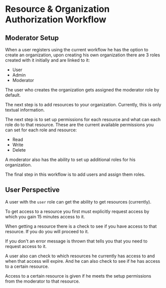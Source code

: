 # Resource & Organization Authorization Workflow

##  Moderator Setup
When a user registers using the current workflow he has the option to create an organization,
upon creating his own organization there are 3 roles created with it initially and are linked to it: 
- User 
- Admin
- Moderator

The user who creates the organization gets assigned the moderator role by default.

The next step is to add resources to your organization. Currently, this is only textual information.

The next step is to set up permissions for each resource and what can each role do to that resource. These are the
current available permissions you can set for each role and resource:
- Read
- Write
- Delete

A moderator also has the ability to set up additional roles for his organization.

The final step in this workflow is to add users and assign them roles. 

## User Perspective 

A user with the `user` role can get the ability to get resources (currently). 

To get access to a resource you first must explicitly request access by which you gain 15 minutes access to it. 

When getting a resource there is a check to see if you have access to that resource. If you do you will proceed to it. 

If you don't an error message is thrown that tells you that you need to request access to it. 

A user also can check to which resources he currently has access to and when that access will expire. And he can also 
check to see if he has access to a certain resource.

Access to a certain resource is given if he meets the setup permissions from the moderator to that resource.